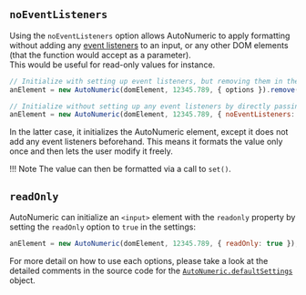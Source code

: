## `noEventListeners`
Using the `noEventListeners` option allows AutoNumeric to apply formatting without adding any [event listeners](https://developer.mozilla.org/en-US/docs/Web/API/EventTarget/addEventListener) to an input, or any other DOM elements (that the function would accept as a parameter).<br>This would be useful for read-only values for instance.
```js
// Initialize with setting up event listeners, but removing them in the same call
anElement = new AutoNumeric(domElement, 12345.789, { options }).remove(); // This is the default existing way of doing that...

// Initialize without setting up any event listeners by directly passing the special option `noEventListeners` to prevent the initial creation of those event listeners
anElement = new AutoNumeric(domElement, 12345.789, { noEventListeners: true });
```
In the latter case, it initializes the AutoNumeric element, except it does not add any event listeners beforehand. This means it formats the value only once and then lets the user modify it freely.

!!! Note
    The value can then be formatted via a call to `set()`.

## `readOnly`
AutoNumeric can initialize an `<input>` element with the `readonly` property by setting the `readOnly` option to `true` in the settings:
```js
anElement = new AutoNumeric(domElement, 12345.789, { readOnly: true });
```

For more detail on how to use each options, please take a look at the detailed comments in the source code for the [`AutoNumeric.defaultSettings`](https://github.com/autoNumeric/autoNumeric/blob/next/src/AutoNumericDefaultSettings.js) object.
